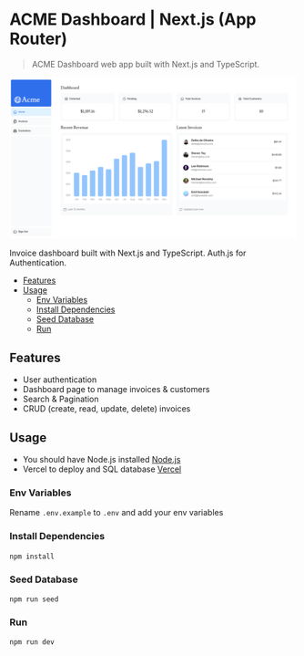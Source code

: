 # ACME Dashboard | Next.js (App Router)

> ACME Dashboard web app built with Next.js and TypeScript.

<img src="./public/screenshot.png">

Invoice dashboard built with Next.js and TypeScript. Auth.js for Authentication.

<!-- toc -->

- [Features](#features)
- [Usage](#usage)
  - [Env Variables](#env-variables)
  - [Install Dependencies](#install-dependencies)
  - [Seed Database](#seed-database)
  - [Run](#run)

<!-- tocstop -->

## Features

- User authentication
- Dashboard page to manage invoices & customers
- Search & Pagination
- CRUD (create, read, update, delete) invoices

## Usage

- You should have Node.js installed [Node.js](https://nodejs.org/)
- Vercel to deploy and SQL database [Vercel](https://www.vercel.com/)

### Env Variables

Rename `.env.example` to `.env` and add your env variables

### Install Dependencies

```
npm install
```

### Seed Database

```
npm run seed
```

### Run

```
npm run dev
```
